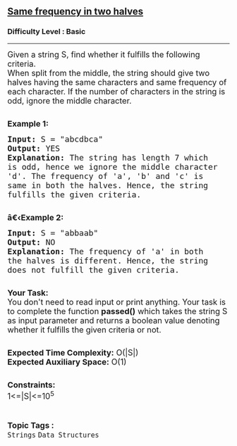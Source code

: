 <h2><a href="https://practice.geeksforgeeks.org/problems/riyas-test1450/1?page=3&difficulty[]=-1&category[]=Strings&sortBy=submissions">Same frequency in two halves</a></h2><h3>Difficulty Level : Basic</h3><hr><div class="problems_problem_content__Xm_eO"><p><span style="font-size:18px">Given a string S, find whether it fulfills the following criteria.&nbsp;<br>
When split from the middle, the string should give two halves having the same characters and same frequency of each character.&nbsp;If the number of characters in the string is odd, ignore the middle character.</span></p>

<p><br>
<span style="font-size:18px"><strong>Example 1:</strong></span></p>

<pre><span style="font-size:18px"><strong>Input: </strong>S = "abcdbca"
<strong>Output:</strong> YES
<strong>Explanation: </strong>The string has length 7 which
is odd, hence we ignore the middle character
'd'. The frequency of 'a', 'b' and 'c' is 
same in both the halves. Hence, the string
fulfills the given criteria. </span></pre>

<p><br>
<span style="font-size:18px"><strong>â€‹Example 2:</strong></span></p>

<pre><span style="font-size:18px"><strong>Input: </strong>S = "abbaab"
<strong>Output:</strong> NO
<strong>Explanation:</strong> The frequency of 'a' in both
the halves is different. Hence, the string
does not fulfill the given criteria. </span></pre>

<p><br>
<span style="font-size:18px"><strong>Your Task:</strong><br>
You don't need to read input or print anything. Your task is to complete the function <strong>passed()</strong> which takes the string S as input parameter and returns a boolean value denoting whether it fulfills the given criteria or not.&nbsp;</span></p>

<p><br>
<span style="font-size:18px"><strong>Expected Time Complexity:</strong> O(|S|)<br>
<strong>Expected Auxiliary Space:</strong> O(1)</span></p>

<p><br>
<span style="font-size:18px"><strong>Constraints:</strong><br>
1&lt;=|S|&lt;=10<sup>5</sup></span></p>
</div><br><p><span style=font-size:18px><strong>Topic Tags : </strong><br><code>Strings</code>&nbsp;<code>Data Structures</code>&nbsp;